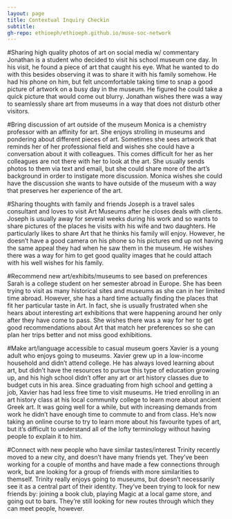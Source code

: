 ```yaml
---
layout: page
title: Contextual Inquiry Checkin
subtitle: 
gh-repo: ethioeph/ethioeph.github.io/muse-soc-network
---
```


#Sharing high quality photos of art on social media w/ commentary
Jonathan is a student who decided to visit his school museum one day. In his visit, he found a piece of art that caught his eye. What he wanted to do with this besides observing it was to share it with his family somehow. He had his phone on him, but felt uncomfortable taking time to snap a good picture of artwork on a busy day in the museum. He figured he could take a quick picture that would come out blurry. Jonathan wishes there was a way to seamlessly share art from museums in a way that does not disturb other visitors.

#Bring discussion of art outside of the museum
Monica is a chemistry professor with an affinity for art. She enjoys strolling in museums and pondering about different pieces of art. Sometimes she sees artwork that reminds her of her professional field and wishes she could have a conversation about it with colleagues. This comes difficult for her as her colleagues are not there with her to look at the art. She usually sends photos to them via text and email, but she could share more of the art’s background in order to instigate more discussion. Monica wishes she could have the discussion she wants to have outside of the museum with a way that preserves her experience of the art.

#Sharing thoughts with family and friends
Joseph is a travel sales consultant and loves to visit Art Museums after he closes deals with clients. Joseph is usually away for several weeks during his work and so wants to share pictures of the places he visits with his wife and two daughters. He particularly likes to share Art that he thinks his family will enjoy. However, he doesn’t have a good camera on his phone so his pictures end up not having the same appeal they had when he saw them in the museum. He wishes there was a way for him to get good quality images that he could attach with his well wishes for his family. 

#Recommend new art/exhibits/museums to see based on preferences
Sarah is a college student on her semester abroad in Europe. She has been trying to visit as many historical sites and museums as she can in her limited time abroad. However, she has a hard time actually finding the places that fit her particular taste in Art. In fact, she is usually frustrated when she hears about interesting art exhibitions that were happening around her only after they have come to pass. She wishes there was a way for her to get good recommendations about Art that match her preferences so she can plan her trips better and not miss good exhibitions.  

#Make art/language accessible to casual museum goers
Xavier is a young adult who enjoys going to museums.  Xavier grew up in a low-income household and didn’t attend college.  He has always loved learning about art, but didn’t have the resources to pursue this type of education growing up, and his high school didn’t offer any art or art history classes due to budget cuts in his area.  Since graduating from high school and getting a job, Xavier has had less free time to visit museums.  He tried enrolling in an art history class at his local community college to learn more about ancient Greek art.  It was going well for a while, but with increasing demands from work he didn’t have enough time to commute to and from class.  He’s now taking an online course to try to learn more about his favourite types of art, but it’s difficult to understand all of the lofty terminology without having people to explain it to him.

#Connect with new people who have similar tastes/interest
Trinity recently moved to a new city, and doesn’t have many friends yet.  They’ve been working for a couple of months and have made a few connections through work, but are looking for a group of friends with more similarities to themself.  Trinity really enjoys going to museums, but doesn’t necessarily see it as a central part of their identity.  They’ve been trying to look for new friends by: joining a book club, playing Magic at a local game store, and going out to bars.  They’re still looking for new routes through which they can meet people, however.
